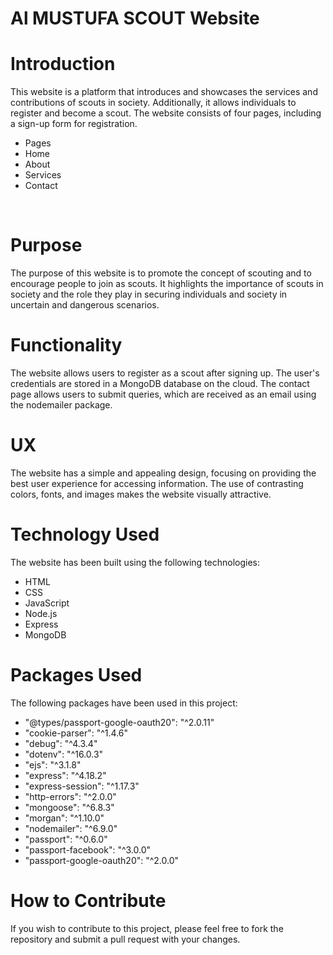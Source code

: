 <h1> Al MUSTUFA SCOUT Website </h1>
<h1> Introduction </h1>

<p>This website is a platform that introduces and showcases the services and contributions of scouts in society. Additionally, it allows individuals to register and become a scout. The website consists of four pages, including a sign-up form for registration. </p>
<ul> 
<li> Pages </li> 
<li> Home </li>
<li> About </li>
<li> Services </li>
<li> Contact </li>
</ul>

<img src="./public/img/home.png" alt="">
<img src="./public/img/about_page.png" alt="">
<img src="./public/img/services_page.png" alt="">
<img src="./public/img/contact_page.png" alt="">

<h1> Purpose </h1>
The purpose of this website is to promote the concept of scouting and to encourage people to join as scouts. It highlights the importance of scouts in society and the role they play in securing individuals and society in uncertain and dangerous scenarios.

<h1> Functionality </h1>
The website allows users to register as a scout after signing up. The user's credentials are stored in a MongoDB database on the cloud. The contact page allows users to submit queries, which are received as an email using the nodemailer package.

<h1>UX</h1>
The website has a simple and appealing design, focusing on providing the best user experience for accessing information. The use of contrasting colors, fonts, and images makes the website visually attractive.

<h1>Technology Used</h1>
The website has been built using the following technologies:

<ul> 
<li> HTML </li> 
<li> CSS </li>
<li>JavaScript </li>
<li> Node.js </li>
<li> Express </li>
<li> MongoDB </li>
</ul>


<h1>Packages Used</h1>
The following packages have been used in this project:
<ul>

<li>"@types/passport-google-oauth20": "^2.0.11"
<li>"cookie-parser": "^1.4.6" </li>
<li>"debug": "^4.3.4" </li>
<li>"dotenv": "^16.0.3" </li>
<li>"ejs": "^3.1.8" </li>
<li>"express": "^4.18.2" </li>
<li>"express-session": "^1.17.3" </li>
<li>"http-errors": "^2.0.0" </li>
<li>"mongoose": "^6.8.3" </li>
<li>"morgan": "^1.10.0" </li>
<li>"nodemailer": "^6.9.0" </li>
<li>"passport": "^0.6.0" </li>
<li>"passport-facebook": "^3.0.0" </li>
<li>"passport-google-oauth20": "^2.0.0" </li>
</ul>
<h1>How to Contribute </h1>
If you wish to contribute to this project, please feel free to fork the repository and submit a pull request with your changes.
